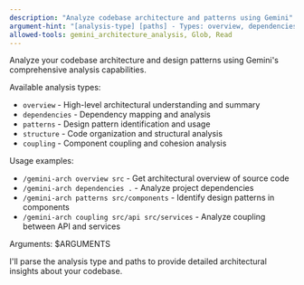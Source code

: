 ```yaml
---
description: "Analyze codebase architecture and patterns using Gemini"
argument-hint: "[analysis-type] [paths] - Types: overview, dependencies, patterns, structure, coupling"
allowed-tools: gemini_architecture_analysis, Glob, Read
---
```


Analyze your codebase architecture and design patterns using Gemini's comprehensive analysis capabilities.

Available analysis types:
- `overview` - High-level architectural understanding and summary
- `dependencies` - Dependency mapping and analysis
- `patterns` - Design pattern identification and usage
- `structure` - Code organization and structural analysis
- `coupling` - Component coupling and cohesion analysis

Usage examples:
- `/gemini-arch overview src` - Get architectural overview of source code
- `/gemini-arch dependencies .` - Analyze project dependencies
- `/gemini-arch patterns src/components` - Identify design patterns in components
- `/gemini-arch coupling src/api src/services` - Analyze coupling between API and services

Arguments: $ARGUMENTS

I'll parse the analysis type and paths to provide detailed architectural insights about your codebase.